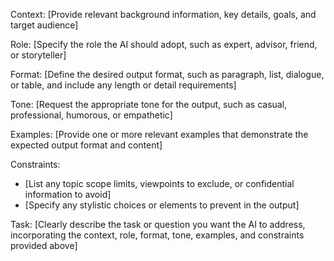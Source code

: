 Context: [Provide relevant background information, key details, goals, and target audience]

Role: [Specify the role the AI should adopt, such as expert, advisor, friend, or storyteller]

Format: [Define the desired output format, such as paragraph, list, dialogue, or table, and include any length or detail requirements]

Tone: [Request the appropriate tone for the output, such as casual, professional, humorous, or empathetic]

Examples:
[Provide one or more relevant examples that demonstrate the expected output format and content]

Constraints:
- [List any topic scope limits, viewpoints to exclude, or confidential information to avoid]
- [Specify any stylistic choices or elements to prevent in the output]

Task: [Clearly describe the task or question you want the AI to address, incorporating the context, role, format, tone, examples, and constraints provided above]